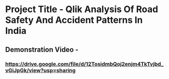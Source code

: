 # Project Title - Qlik Analysis Of Road Safety And Accident Patterns In India
## Demonstration Video - 
### https://drive.google.com/file/d/12TosidmbQoj2enjm4TkTvjbd_vGiJpGk/view?usp=sharing
